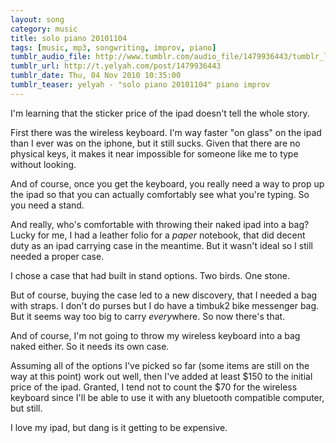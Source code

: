 ```yaml
---
layout: song
category: music
title: solo piano 20101104
tags: [music, mp3, songwriting, improv, piano]
tumblr_audio_file: http://www.tumblr.com/audio_file/1479936443/tumblr_lbd9yf1gH51qzo4ep
tumblr_url: http://t.yelyah.com/post/1479936443
tumblr_date: Thu, 04 Nov 2010 10:35:00
tumblr_teaser: yelyah - "solo piano 20101104" piano improv
---
```

I'm learning that the sticker price of the ipad doesn't tell the whole story.

First there was the wireless keyboard. I'm way faster "on glass" on the ipad than I ever was on the iphone, but it still sucks. Given that there are no physical keys, it makes it near impossible for someone like me to type without looking.

And of course, once you get the keyboard, you really need a way to prop up the ipad so that you can actually comfortably see what you're typing. So you need a stand.

And really, who's comfortable with throwing their naked ipad into a bag? Lucky for me, I had a leather folio for a *paper* notebook, that did decent duty as an ipad carrying case in the meantime. But it wasn't ideal so I still needed a proper case.

I chose a case that had built in stand options. Two birds. One stone.

But of course, buying the case led to a new discovery, that I needed a bag with straps. I don't do purses but I do have a timbuk2 bike messenger bag. But it seems way too big to carry *every*where. So now there's that.

And of course, I'm not going to throw my wireless keyboard into a bag naked either. So it needs its own case.

Assuming all of the options I've picked so far (some items are still on the way at this point) work out well, then I've added at least $150 to the initial price of the ipad. Granted, I tend not to count the $70 for the wireless keyboard since I'll be able to use it with any bluetooth compatible computer, but still.

I love my ipad, but dang is it getting to be expensive.
